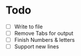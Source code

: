 # Todo

- [ ] Write to file
- [ ] Remove Tabs for output
- [ ] Finish Numbers & letters
- [ ] Support new lines